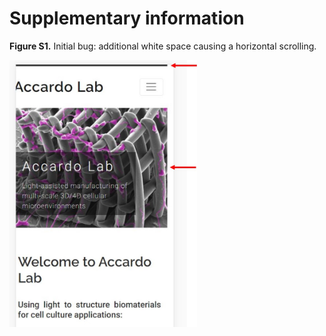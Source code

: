 # Supplementary information


**Figure S1.** Initial bug: additional white space causing a horizontal scrolling.

<img src="assets/images/initial_bug.jpg" alt="alt text" width="300px" height="auto">